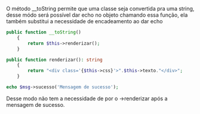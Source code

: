 O método __toString permite que uma classe seja convertida pra uma string, desse módo será possível dar echo no objeto chamando essa função, ela também substitui a necessidade de encadeamento ao dar echo

```php
public function __toString()
    {
        return $this->renderizar();
    }

public function renderizar(): string
    {
        return "<div class='{$this->css}'>".$this->texto."</div>";
    }

echo $msg->sucesso('Mensagem de sucesso');
```

Desse modo não tem a necessidade de por o ->renderizar após a mensagem de sucesso.